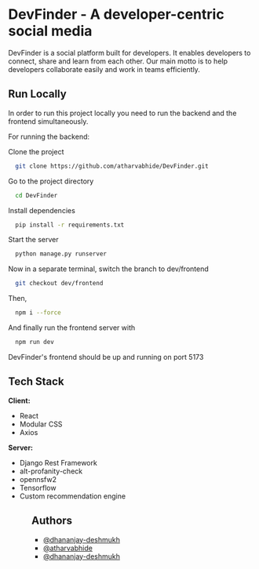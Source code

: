 
# DevFinder - A developer-centric social media

DevFinder is a social platform built for developers. It enables developers to connect, share and learn from each other. Our main motto is to help developers collaborate easily and work in teams efficiently.


## Run Locally
In order to run this project locally you need to run the backend and the frontend simultaneously.

For running the backend:

Clone the project

```bash
  git clone https://github.com/atharvabhide/DevFinder.git
```

Go to the project directory

```bash
  cd DevFinder
```

Install dependencies

```bash
  pip install -r requirements.txt
```

Start the server

```bash
  python manage.py runserver
```
Now in a separate terminal, switch the branch to dev/frontend

```bash
  git checkout dev/frontend
```
Then, 

```bash
  npm i --force
```
And finally run the frontend server with 
```bash
  npm run dev
```
DevFinder's frontend should be up and running on port 5173
## Tech Stack

**Client:** 
<ul>
<li>React </li>
<li>Modular CSS</li>
<li>Axios</li>
</ul>

**Server:** 
<ul>
<li>Django Rest Framework </li>
<li>alt-profanity-check</li>
<li>opennsfw2 </li>
<li>Tensorflow </li>
<li>Custom recommendation engine</li>
<ul>




## Authors

- [@dhananjay-deshmukh](https://www.github.com/dhananjay-deshmukh)
- [@atharvabhide](https://www.github.com/atharvabhide)
- [@dhananjay-deshmukh](https://www.github.com/dhananjay-deshmukh)



